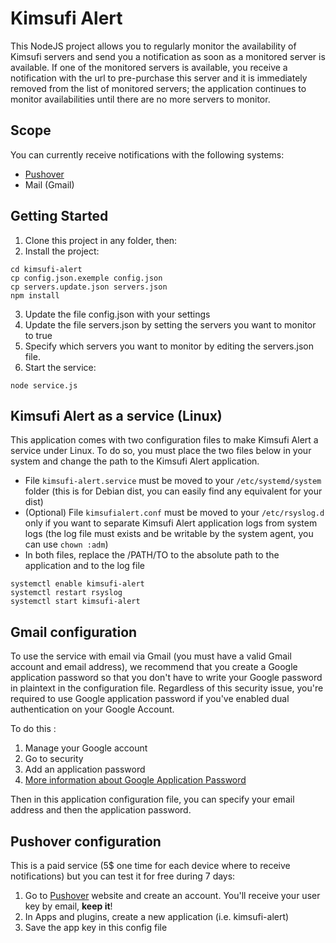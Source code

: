 # Kimsufi Alert

This NodeJS project allows you to regularly monitor the availability of Kimsufi servers and send you a notification as soon as a monitored server is available.
If one of the monitored servers is available, you receive a notification with the url to pre-purchase this server and it is immediately removed from the list of monitored servers; the application continues to monitor availabilities until there are no more servers to monitor.

## Scope

You can currently receive notifications with the following systems:
- [Pushover](https://pushover.net/)
- Mail (Gmail)

## Getting Started

1. Clone this project in any folder, then:
2. Install the project:
```
cd kimsufi-alert
cp config.json.exemple config.json
cp servers.update.json servers.json
npm install
```
3. Update the file config.json with your settings
4. Update the file servers.json by setting the servers you want to monitor to true
5. Specify which servers you want to monitor by editing the servers.json file.
6. Start the service:
```
node service.js
```

## Kimsufi Alert as a service (Linux)

This application comes with two configuration files to make Kimsufi Alert a service under Linux.
To do so, you must place the two files below in your system and change the path to the Kimsufi Alert application.

- File `kimsufi-alert.service` must be moved to your `/etc/systemd/system` folder (this is for Debian dist, you can easily find any equivalent for your dist)
- (Optional) File `kimsufialert.conf` must be moved to your `/etc/rsyslog.d` only if you want to separate Kimsufi Alert application logs from system logs (the log file must exists and be writable by the system agent, you can use `chown :adm`)
- In both files, replace the /PATH/TO to the absolute path to the application and to the log file
```
systemctl enable kimsufi-alert
systemctl restart rsyslog
systemctl start kimsufi-alert
```

## Gmail configuration

To use the service with email via Gmail (you must have a valid Gmail account and email address), we recommend that you create a Google application password so that you don't have to write your Google password in plaintext in the configuration file.
Regardless of this security issue, you're required to use Google application password if you've enabled dual authentication on your Google Account.

To do this :
1. Manage your Google account
2. Go to security
3. Add an application password
4. [More information about Google Application Password](https://support.google.com/mail/answer/185833?hl=en)

Then in this application configuration file, you can specify your email address and then the application password.

## Pushover configuration

This is a paid service (5$ one time for each device where to receive notifications) but you can test it for free during 7 days:
1. Go to [Pushover](https://pushover.net/) website and create an account. You'll receive your user key by email, **keep it**!
2. In Apps and plugins, create a new application (i.e. kimsufi-alert)
3. Save the app key in this config file
